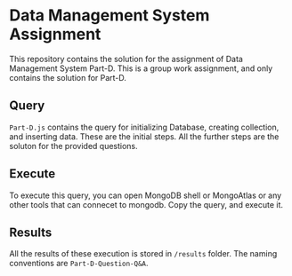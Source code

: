 # Data Management System Assignment

This repository contains the solution for the assignment of Data Management System Part-D. This is a group work assignment, and only contains the solution for Part-D.


## Query
`Part-D.js` contains the query for initializing Database, creating collection, and inserting data. These are the initial steps. All the further steps are the soluton for the provided questions.

## Execute
To execute this query, you can open MongoDB shell or MongoAtlas or any other tools that can connecet to mongodb. Copy the query, and execute it. 


## Results
All the results of these execution is stored in `/results` folder.
The naming conventions are `Part-D-Question-Q&A`.
